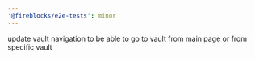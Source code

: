 ```yaml
---
'@fireblocks/e2e-tests': minor
---
```


update vault navigation to be able to go to vault from main page or from specific vault

